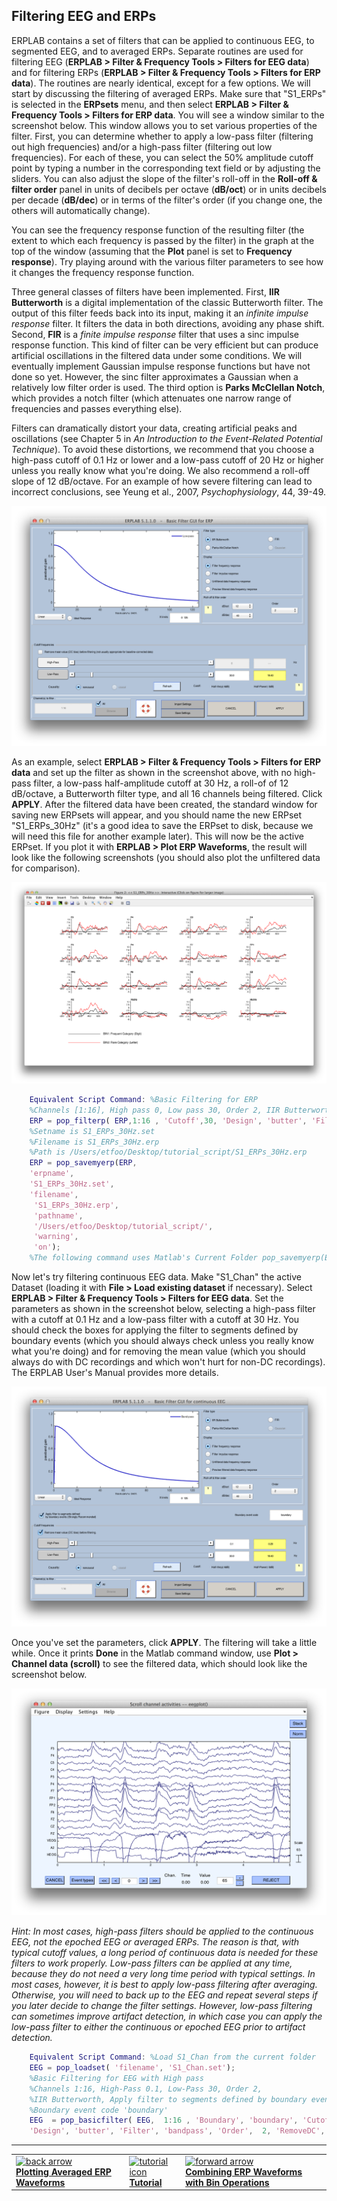 ## Filtering EEG and ERPs
ERPLAB contains a set of filters that can be applied to continuous EEG, to segmented EEG, and to averaged ERPs.  Separate routines are used for filtering EEG (**ERPLAB > Filter & Frequency Tools >  Filters for EEG data**) and for filtering ERPs (**ERPLAB > Filter & Frequency Tools > Filters for ERP data**).  The routines are nearly identical, except for a few options.  We will start by discussing the filtering of averaged ERPs.  Make sure that "S1_ERPs" is selected in the **ERPsets** menu, and then select **ERPLAB > Filter & Frequency Tools > Filters for ERP data**. You will see a window similar to the screenshot below.  This window allows you to set various properties of the filter.  First, you can determine whether to apply a low-pass filter (filtering out high frequencies) and/or a high-pass filter (filtering out low frequencies).  For each of these, you can select the 50% amplitude cutoff point by typing a number in the corresponding text field or by adjusting the sliders.  You can also adjust the slope of the filter's roll-off in the **Roll-off & filter order** panel in units of decibels per octave (**dB/oct**) or in units decibels per decade (**dB/dec**) or in terms of the filter's order (if you change one, the others will automatically change).

You can see the frequency response function of the resulting filter (the extent to which each frequency is passed by the filter) in the graph at the top of the window (assuming that the **Plot** panel is set to **Frequency response**).  Try playing around with the various filter parameters to see how it changes the frequency response function.

Three general classes of filters have been implemented.  First, **IIR Butterworth** is a digital implementation of the classic Butterworth filter.  The output of this filter feeds back into its input, making it an _infinite impulse response_ filter.  It filters the data in both directions, avoiding any phase shift.  Second, **FIR** is a _finite impulse response_ filter that uses a sinc impulse response function.  This kind of filter can be very efficient but can produce artificial oscillations in the filtered data under some conditions.  We will eventually implement Gaussian impulse response functions but have not done so yet.  However, the sinc filter approximates a Gaussian when a relatively low filter order is used.  The third option is **Parks McClellan Notch**, which provides a notch filter (which attenuates one narrow range of frequencies and passes everything else).

Filters can dramatically distort your data, creating artificial peaks and oscillations (see Chapter 5 in _An Introduction to the Event-Related Potential Technique_).  To avoid these distortions, we recommend that you choose a high-pass cutoff of 0.1 Hz or lower and a low-pass cutoff of 20 Hz or higher unless you really know what you're doing.  We also recommend a roll-off slope of 12 dB/octave.  For an example of how severe filtering can lead to incorrect conclusions, see Yeung et al., 2007, _Psychophysiology_, 44, 39-49.

![GUI](./images/Tutorial/Tutorial_Filtering-EEG-and-ERPs_1.png)

As an example, select **ERPLAB > Filter & Frequency Tools > Filters for ERP data** and set up the filter as shown in the screenshot above, with no high-pass filter, a low-pass half-amplitude cutoff at 30 Hz, a roll-of of 12 dB/octave, a Butterworth filter type, and all 16 channels being filtered.  Click **APPLY**.  After the filtered data have been created, the standard window for saving new ERPsets will appear, and you should name the new ERPset "S1_ERPs_30Hz" (it's a good idea to save the ERPset to disk, because we will need this file for another example later).  This will now be the active ERPset.  If you plot it with **ERPLAB > Plot ERP Waveforms**, the result will look like the following screenshots (you should also plot the unfiltered data for comparison).

![GUI](./images/Tutorial/Tutorial_Filtering-EEG-and-ERPs_2.png)

```Matlab
    Equivalent Script Command: %Basic Filtering for ERP
    %Channels [1:16], High pass 0, Low pass 30, Order 2, IIR Butterworth
    ERP = pop_filterp( ERP,1:16 , 'Cutoff',30, 'Design', 'butter', 'Filter', 'lowpass', 'Order',2 );
    %Setname is S1_ERPs_30Hz.set
    %Filename is S1_ERPs_30Hz.erp
    %Path is /Users/etfoo/Desktop/tutorial_script/S1_ERPs_30Hz.erp
    ERP = pop_savemyerp(ERP,
    'erpname',
    'S1_ERPs_30Hz.set',
    'filename',
     'S1_ERPs_30Hz.erp',
     'pathname',
     '/Users/etfoo/Desktop/tutorial_script/',
     'warning',
     'on');
    %The following command uses Matlab's Current Folder pop_savemyerp(ERP, 'erpname', 'S1_ERPs_30Hz.set', 'filename', ' S1_ERPs_30Hz.erp')  
```

Now let's try filtering continuous EEG data.  Make "S1_Chan" the active Dataset (loading it with **File > Load existing dataset** if necessary).  Select **ERPLAB > Filter & Frequency Tools > Filters for EEG data**.  Set the parameters as shown in the screenshot below, selecting a high-pass filter with a cutoff at 0.1 Hz and a low-pass filter with a cutoff at 30 Hz.  You should check the boxes for applying the filter to segments defined by boundary events (which you should always check unless you really know what you're doing) and for removing the mean value (which you should always do with DC recordings and which won't hurt for non-DC recordings).  The ERPLAB User's Manual provides more details.

![GUI](./images/Tutorial/Tutorial_Filtering-EEG-and-ERPs_3.png)

Once you've set the parameters, click **APPLY**.  The filtering will take a little while. Once it prints **Done** in the Matlab command window, use **Plot > Channel data (scroll)** to see the filtered data, which should look like the screenshot below.

![GUI](./images/Tutorial/Tutorial_Filtering-EEG-and-ERPs_4.png)

_Hint: In most cases, high-pass filters should be applied to the continuous EEG, not the epoched EEG or averaged ERPs.  The reason is that, with typical cutoff values, a long period of continuous data is needed for these filters to work properly.  Low-pass filters can be applied at any time, because they do not need a very long time period with typical settings.  In most cases, however, it is best to apply low-pass filtering after averaging.  Otherwise, you will need to back up to the EEG and repeat several steps if you later decide to change the filter settings.  However, low-pass filtering can sometimes improve artifact detection, in which case you can apply the low-pass filter to either the continuous or epoched EEG prior to artifact detection._  


```Matlab
    Equivalent Script Command: %Load S1_Chan from the current folder
    EEG = pop_loadset( 'filename', 'S1_Chan.set');
    %Basic Filtering for EEG with High pass
    %Channels 1:16, High-Pass 0.1, Low-Pass 30, Order 2,
    %IIR Butterworth, Apply filter to segments defined by boundary events
    %Boundary event code 'boundary'
    EEG  = pop_basicfilter( EEG,  1:16 , 'Boundary', 'boundary', 'Cutoff', [ 0.1 30], ...
    'Design', 'butter', 'Filter', 'bandpass', 'Order',  2, 'RemoveDC', 'on' );
```

----
<table style="width:100%">
  <tr>
    <td><a href="./Plotting-Averaged-ERP-Waveforms"> <img src="https://github.com/lucklab/erplab/wiki/images/ionicicons/ios7-arrow-back.png" alt="back arrow" height="75"><br> <b>
 Plotting Averaged ERP Waveforms </a></td>
    <td><a href="./Tutorial"> <img src="https://github.com/lucklab/erplab/wiki/images/ionicicons/ios7-copy.png" alt="tutorial icon" height="75"><br> <b>
 Tutorial</a></td>
    <td><a href="./Combining-ERP-Waveforms-with-Bin-Operations"> <img src="https://github.com/lucklab/erplab/wiki/images/ionicicons/ios7-arrow-forward.png" alt="forward arrow" height="75"><br> <b> Combining ERP Waveforms with Bin Operations  </a></td>
  </tr>
</table>